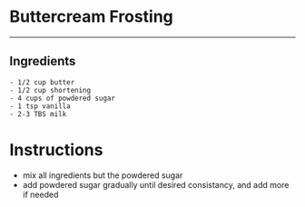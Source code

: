 # Buttercream Frosting

---

## Ingredients
    - 1/2 cup butter
    - 1/2 cup shortening
    - 4 cups of powdered sugar
    - 1 tsp vanilla
    - 2-3 TBS milk



# Instructions
- mix all ingredients but the powdered sugar
- add powdered sugar gradually until desired consistancy, and add more if needed